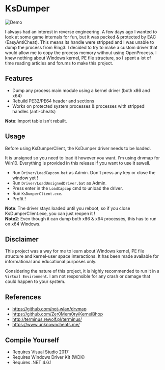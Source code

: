 # KsDumper
![Demo](https://i.imgur.com/6XyMDxa.gif)

I always had an interest in reverse engineering. A few days ago I wanted to look at some game internals for fun, but it was packed & protected by EAC (EasyAntiCheat).
This means its handle were stripped and I was unable to dump the process from Ring3. I decided to try to make a custom driver that would allow me to copy the process memory without using OpenProcess.
I knew nothing about Windows kernel, PE file structure, so I spent a lot of time reading articles and forums to make this project.

## Features
- Dump any process main module using a kernel driver (both x86 and x64)
- Rebuild PE32/PE64 header and sections
- Works on protected system processes & processes with stripped handles (anti-cheats)

**Note**: Import table isn't rebuilt.

## Usage
Before using KsDumperClient, the KsDumper driver needs to be loaded.

It is unsigned so you need to load it however you want. I'm using drvmap for Win10.
Everything is provided in this release if you want to use it aswell.

- Run `Driver/LoadCapcom.bat` as Admin. Don't press any key or close the window yet !
- Run `Driver/LoadUnsignedDriver.bat` as Admin.
- Press enter in the `LoadCapcop` cmd to unload the driver.
- Run `KsDumperClient.exe`.
- Profit !

**Note**: The driver stays loaded until you reboot, so if you close KsDumperClient.exe, you can just reopen it !  
**Note2**: Even though it can dump both x86 & x64 processes, this has to run on x64 Windows.

## Disclaimer
This project was a way for me to learn about Windows kernel, PE file structure and kernel-user space interactions. It has been made available for informational and educational purposes only.

Considering the nature of this project, it is highly recommended to run it in a `Virtual Environment`. I am not responsible for any crash or damage that could happen to your system.

## References
- https://github.com/not-wlan/drvmap
- https://github.com/Zer0Mem0ry/KernelBhop
- http://terminus.rewolf.pl/terminus/
- https://www.unknowncheats.me/

## Compile Yourself
- Requires Visual Studio 2017
- Requires Windows Driver Kit (WDK)
- Requires .NET 4.6.1
